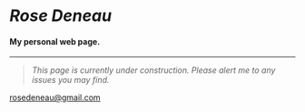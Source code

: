 # *Rose Deneau*
#### My personal web page.
---------------------------------
>*This page is currently under construction. Please alert me to any issues you may find.*

rosedeneau@gmail.com


